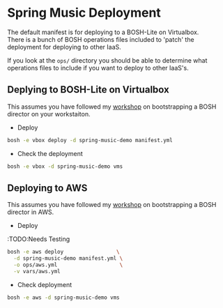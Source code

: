 # Spring Music Deployment

The default manifest is for deploying to a BOSH-Lite on Virtualbox.  
There is a bunch of BOSH operations files included to 'patch' the deployment for
deploying to other IaaS.

If you look at the `ops/` directory you should be able to determine what operations files to include if you want to deploy to other IaaS's.


## Deplying to BOSH-Lite on Virtualbox

This assumes you have followed my [workshop](https://bosh.valueline.io/bootstrap-bosh-director/workstation/intro/) on bootstrapping a BOSH director on your workstaiton.

* Deploy

``` bash
bosh -e vbox deploy -d spring-music-demo manifest.yml
```

* Check the deployment

``` bash
bosh -e vbox -d spring-music-demo vms
```

## Deploying to AWS

This assumes you have followed my [workshop](https://bosh.valueline.io/bootstrap-bosh-director/aws/intro/) on bootstrapping a BOSH director in AWS.

* Deploy

:TODO:Needs Testing

``` bash
bosh -e aws deploy                 \
  -d spring-music-demo manifest.yml \
  -o ops/aws.yml                    \
  -v vars/aws.yml
```

* Check deployment

``` bash
bosh -e aws -d spring-music-demo vms
```

